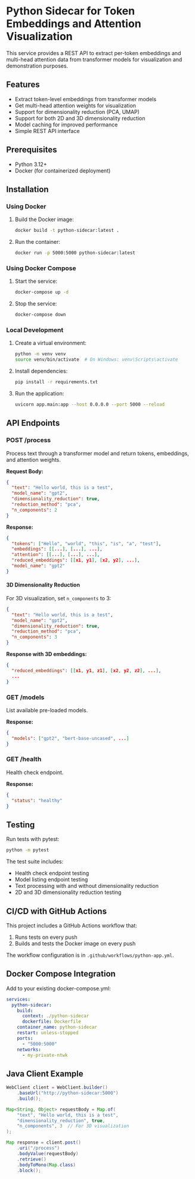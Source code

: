 # Python Sidecar for Token Embeddings and Attention Visualization

This service provides a REST API to extract per-token embeddings and multi-head attention data from transformer models for visualization and demonstration purposes.

## Features

- Extract token-level embeddings from transformer models
- Get multi-head attention weights for visualization
- Support for dimensionality reduction (PCA, UMAP)
- Support for both 2D and 3D dimensionality reduction
- Model caching for improved performance
- Simple REST API interface

## Prerequisites

- Python 3.12+
- Docker (for containerized deployment)

## Installation

### Using Docker

1. Build the Docker image:
   ```bash
   docker build -t python-sidecar:latest .
   ```

2. Run the container:
   ```bash
   docker run -p 5000:5000 python-sidecar:latest
   ```

### Using Docker Compose

1. Start the service:
   ```bash
   docker-compose up -d
   ```

2. Stop the service:
   ```bash
   docker-compose down
   ```

### Local Development

1. Create a virtual environment:
   ```bash
   python -m venv venv
   source venv/bin/activate  # On Windows: venv\Scripts\activate
   ```

2. Install dependencies:
   ```bash
   pip install -r requirements.txt
   ```

3. Run the application:
   ```bash
   uvicorn app.main:app --host 0.0.0.0 --port 5000 --reload
   ```

## API Endpoints

### POST /process

Process text through a transformer model and return tokens, embeddings, and attention weights.

**Request Body:**
```json
{
  "text": "Hello world, this is a test",
  "model_name": "gpt2",
  "dimensionality_reduction": true,
  "reduction_method": "pca",
  "n_components": 2
}
```

**Response:**
```json
{
  "tokens": ["Hello", "world", "this", "is", "a", "test"],
  "embeddings": [[...], [...], ...],
  "attention": [[...], [...], ...],
  "reduced_embeddings": [[x1, y1], [x2, y2], ...],
  "model_name": "gpt2"
}
```

#### 3D Dimensionality Reduction

For 3D visualization, set `n_components` to 3:

```json
{
  "text": "Hello world, this is a test",
  "model_name": "gpt2",
  "dimensionality_reduction": true,
  "reduction_method": "pca",
  "n_components": 3
}
```

**Response with 3D embeddings:**
```json
{
  "reduced_embeddings": [[x1, y1, z1], [x2, y2, z2], ...],
  ...
}
```

### GET /models

List available pre-loaded models.

**Response:**
```json
{
  "models": ["gpt2", "bert-base-uncased", ...]
}
```

### GET /health

Health check endpoint.

**Response:**
```json
{
  "status": "healthy"
}
```

## Testing

Run tests with pytest:

```bash
python -m pytest
```

The test suite includes:
- Health check endpoint testing
- Model listing endpoint testing
- Text processing with and without dimensionality reduction
- 2D and 3D dimensionality reduction testing

## CI/CD with GitHub Actions

This project includes a GitHub Actions workflow that:
1. Runs tests on every push
2. Builds and tests the Docker image on every push

The workflow configuration is in `.github/workflows/python-app.yml`.

## Docker Compose Integration

Add to your existing docker-compose.yml:

```yaml
services:
  python-sidecar:
    build:
      context: ./python-sidecar
      dockerfile: Dockerfile
    container_name: python-sidecar
    restart: unless-stopped
    ports:
      - "5000:5000"
    networks:
      - my-private-ntwk
```

## Java Client Example

```java
WebClient client = WebClient.builder()
    .baseUrl("http://python-sidecar:5000")
    .build();

Map<String, Object> requestBody = Map.of(
    "text", "Hello world, this is a test",
    "dimensionality_reduction", true,
    "n_components", 3  // For 3D visualization
);

Map response = client.post()
    .uri("/process")
    .bodyValue(requestBody)
    .retrieve()
    .bodyToMono(Map.class)
    .block();
``` 